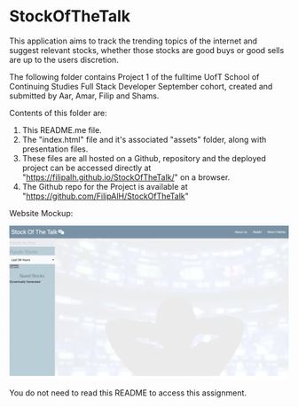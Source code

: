 # StockOfTheTalk
This application aims to track the trending topics of the internet and suggest relevant stocks, whether those stocks are good buys or good sells are up to the users discretion. 

The following folder contains Project 1 of the fulltime UofT School of Continuing Studies Full Stack Developer September cohort, created and submitted by Aar, Amar, Filip and Shams.

Contents of this folder are:

1) This README.me file.
2) The "index.html" file  and it's associated "assets" folder, along with presentation files.
4) These files are all hosted on a Github, repository and the deployed project can be accessed directly at "https://filipalh.github.io/StockOfTheTalk/" on  a browser.
5) The Github repo for the Project is available at "https://github.com/FilipAlH/StockOfTheTalk"

Website Mockup:

<img width="1434" alt="Deployed Project Screenshot Screen Shot" src="https://github.com/FilipAlH/StockOfTheTalk/blob/main/Assets/images/screenshot.png">

You do not need to read this README to access this assignment.
